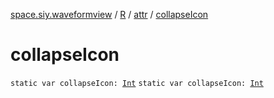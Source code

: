 [space.siy.waveformview](../../index.md) / [R](../index.md) / [attr](index.md) / [collapseIcon](./collapse-icon.md)

# collapseIcon

`static var collapseIcon: `[`Int`](https://kotlinlang.org/api/latest/jvm/stdlib/kotlin/-int/index.html)
`static var collapseIcon: `[`Int`](https://kotlinlang.org/api/latest/jvm/stdlib/kotlin/-int/index.html)